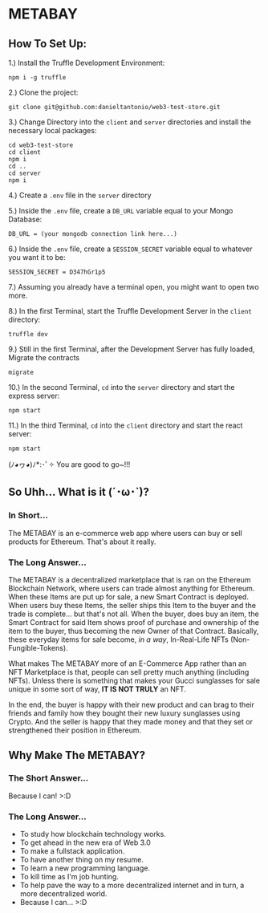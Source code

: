 # METABAY

## How To Set Up:
1.) Install the Truffle Development Environment:

```
npm i -g truffle
```

2.) Clone the project:

```
git clone git@github.com:danieltantonio/web3-test-store.git
```

3.) Change Directory into the `client` and `server` directories and install the necessary local packages:

```
cd web3-test-store
cd client
npm i
cd ..
cd server
npm i
```

4.) Create a `.env` file in the `server` directory

5.) Inside the `.env` file, create a `DB_URL` variable equal to your Mongo Database:

```
DB_URL = (your mongodb connection link here...)
```

6.) Inside the `.env` file, create a `SESSION_SECRET` variable equal to whatever you want it to be:

```
SESSION_SECRET = D347hGr1p5
```

7.) Assuming you already have a terminal open, you might want to open two more.

8.) In the first Terminal, start the Truffle Development Server in the `client` directory:

```
truffle dev
```

9.) Still in the first Terminal, after the Development Server has fully loaded, Migrate the contracts

```
migrate
```

10.) In the second Terminal, `cd` into the `server` directory and start the express server:

```
npm start
```

11.) In the third Terminal, `cd` into the `client` directory and start the react server:

```
npm start
```

(ﾉ◕ヮ◕)ﾉ*:･ﾟ✧ You are good to go~!!! 

## So Uhh... What is it (´･ω･`)?

### In Short...
The METABAY is an e-commerce web app where users can buy or sell products for Ethereum. That's about it really. 

### The Long Answer...
The METABAY is a decentralized marketplace that is ran on the Ethereum Blockchain Network, where users can trade almost anything for Ethereum. When these Items are put up for sale, a new Smart Contract is deployed. When users buy these Items, the seller ships this Item to the buyer and the trade is complete... but that's not all. When the buyer, does buy an item, the Smart Contract for said Item shows proof of purchase and ownership of the item to the buyer, thus becoming the new Owner of that Contract. Basically, these everyday items for sale become, *in a way*, In-Real-Life NFTs (Non-Fungible-Tokens).

What makes The METABAY more of an E-Commerce App rather than an NFT Marketplace is that, people can sell pretty much anything (including NFTs). Unless there is something that makes your Gucci sunglasses for sale unique in some sort of way, **IT IS NOT TRULY** an NFT.

In the end, the buyer is happy with their new product and can brag to their friends and family how they bought their new luxury sunglasses using Crypto. And the seller is happy that they made money and that they set or strengthened their position in Ethereum.

## Why Make The METABAY?

### The Short Answer...
Because I can! >:D

### The Long Answer...
- To study how blockchain technology works.
- To get ahead in the new era of Web 3.0
- To make a fullstack application.
- To have another thing on my resume.
- To learn a new programming language.
- To kill time as I'm job hunting.
- To help pave the way to a more decentralized internet and in turn, a more decentralized world.
- Because I can... >:D
